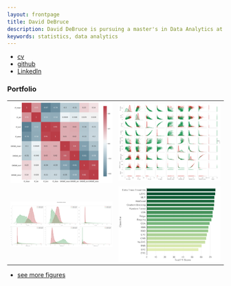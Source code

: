 ```yaml
---
layout: frontpage
title: David DeBruce
description: David DeBruce is pursuing a master's in Data Analytics at The George Washington University.
keywords: statistics, data analytics
---
```


<div class="navbar">
  <div class="navbar-inner">
      <ul class="nav">
          <li><a href="{{ BASE_PATH }}/assets/broman_cv.pdf">cv</a></li>
          <li><a href="https://github.com/dadebruce">github</a></li>
          <li><a href="https://www.linkedin.com/in/ddebruce/">LinkedIn</a></li>
      </ul>
  </div>
</div>

### <a name="Portfolio"></a>Portfolio

<table class="wide">
<tr>
  <td class="left">
    <a href="pages/publpics/heatmap.html">
        <img src="assets/publpics/heatmap.png" alt="R/qtlcharts example" title="Heatmap"/>
    </a>
  </td>
  <td class="right">
    <a href="pages/publpics/pairplot.html">
        <img src="assets/publpics/pairplot.png" alt="Tian et
        al. (2016) Fig 4" title="Pair Plot"/>
    </a>
  </td>
</tr>
<tr>
  <td class="left">
    <a href="pages/publpics/diagonal.html">
        <img src="assets/publpics/diagonal.png" alt="Broman et al. (2013) Fig 7" title="diagonal"/>
    </a>
  </td>
  <td class="right">
    <a href="pages/publpics/F1score.html">
        <img src="assets/publpics/F1score.png" alt="Tian et al. (2015) Fig 4" title="F1score"/>
    </a>
  </td>
</tr>
</table>

<div class="navbar">
  <div class="navbar-inner">
      <ul class="nav">
          <li><a href="morefigs.html">see more figures</a></li>
      </ul>
  </div>
</div>
